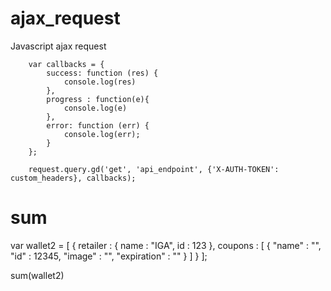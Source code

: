 # ajax_request
Javascript ajax request

        var callbacks = {
            success: function (res) {
                console.log(res)
            },
            progress : function(e){
                console.log(e)
            },
            error: function (err) {
                console.log(err);
            }
        };
        
        request.query.gd('get', 'api_endpoint', {'X-AUTH-TOKEN': custom_headers}, callbacks);

# sum
var wallet2 = [
            {
                retailer : {
                    name : "IGA",
                    id : 123
                },
                coupons : [
                    {
                        "name" : "",
                        "id" : 12345,
                        "image" : "",
                        "expiration" : ""
                    }
                ]
            }
        ];

sum(wallet2)
